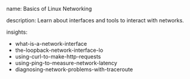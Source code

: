 name: Basics of Linux Networking

description: Learn about interfaces and tools to interact with networks.

insights:

- what-is-a-network-interface
- the-loopback-network-interface-lo
- using-curl-to-make-http-requests
- using-ping-to-measure-network-latency
- diagnosing-network-problems-with-traceroute
